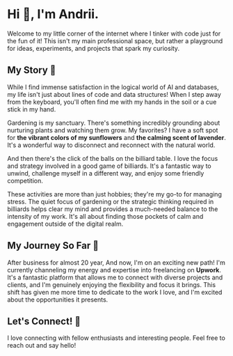 

# Hi 👋, I'm  Andrii.

Welcome to my little corner of the internet where I tinker with code just for the fun of it! This isn't my main professional space, but rather a playground for ideas, experiments, and projects that spark my curiosity.

## My Story  🚀

While I find immense satisfaction in the logical world of AI and databases, my life isn't just about lines of code and data structures! When I step away from the keyboard, you'll often find me with my hands in the soil or a cue stick in my hand.

Gardening is my sanctuary. There's something incredibly grounding about nurturing plants and watching them grow. My favorites? I have a soft spot for **the vibrant colors of my sunflowers** and **the calming scent of lavender**. It's a wonderful way to disconnect and reconnect with the natural world.

And then there's the click of the balls on the billiard table. I love the focus and strategy involved in a good game of billiards. It's a fantastic way to unwind, challenge myself in a different way, and enjoy some friendly competition.

These activities are more than just hobbies; they're my go-to for managing stress. The quiet focus of gardening or the strategic thinking required in billiards helps clear my mind and provides a much-needed balance to the intensity of my work. It's all about finding those pockets of calm and engagement outside of the digital realm.


## My Journey So Far 🚀


After business for almost 20 year, And now, I'm on an exciting new path! I'm currently channeling my energy and expertise into freelancing on **Upwork**. It's a fantastic platform that allows me to connect with diverse projects and clients, and I'm genuinely enjoying the flexibility and focus it brings. This shift has given me more time to dedicate to the work I love, and I'm excited about the opportunities it presents.


## Let's Connect! 🤝

I love connecting with fellow enthusiasts and interesting people. Feel free to reach out and say hello!

<!--
**charisma1004/charisma1004** is a ✨ _special_ ✨ repository because its `README.md` (this file) appears on your GitHub profile.

Here are some ideas to get you started:

- 🔭 I’m currently working on ...
- 🌱 I’m currently learning ...
- 👯 I’m looking to collaborate on ...
- 🤔 I’m looking for help with ...
- 💬 Ask me about ...
- 📫 How to reach me: ...
- 😄 Pronouns: ...
- ⚡ Fun fact: ...
-->
